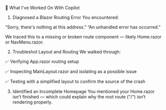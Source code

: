
🧠 What I've Worked On With Copilot
1. Diagnosed a Blazor Routing Error
You encountered:

“Sorry, there's nothing at this address.” “An unhandled error has occurred.”

We traced this to a missing or broken route component — likely Home.razor or NavMenu.razor.

2. Troubleshot Layout and Routing
We walked through:

✅ Verifying App.razor routing setup

✅ Inspecting MainLayout.razor and isolating <NavMenu /> as a possible issue

✅ Testing with a simplified layout to confirm the source of the crash

3. Identified an Incomplete Homepage
You mentioned your Home.razor isn’t finished — which could explain why the root route ("/") isn’t rendering properly.
